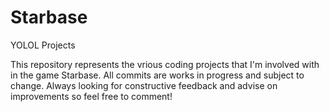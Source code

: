 # Starbase

YOLOL Projects

This repository represents the vrious coding projects that I'm involved with in the game Starbase.
All commits are works in progress and subject to change.
Always looking for constructive feedback and advise on improvements so feel free to comment!
